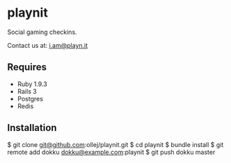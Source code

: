 playnit
=======

Social gaming checkins.

Contact us at: i.am@playn.it

Requires
--------

 * Ruby 1.9.3
 * Rails 3
 * Postgres
 * Redis

Installation
------------

 $ git clone git@github.com:ollej/playnit.git
 $ cd playnit
 $ bundle install
 $ git remote add dokku dokku@example.com:playnit
 $ git push dokku master
